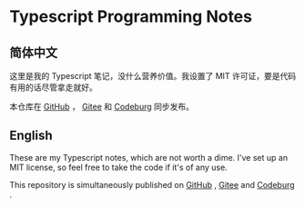 # Typescript Programming Notes

## 简体中文

这里是我的 Typescript 笔记，没什么营养价值。我设置了 MIT 许可证，要是代码有用的话尽管拿走就好。

本仓库在 [GitHub](https://github.com/yoghurtlee-thu/typescript-programming-notes) ， [Gitee](https://gitee.com/yoghurtlee-thu/typescript-programming-notes) 和 [Codeburg](https://codeberg.org/chlorine3545/Typescript-Programming-Notes) 同步发布。

## English

These are my Typescript notes, which are not worth a dime. I've set up an MIT license, so feel free to take the code if it's of any use.

This repository is simultaneously published on [GitHub](https://github.com/yoghurtlee-thu/typescript-programming-notes) , [Gitee](https://gitee.com/yoghurtlee-thu/typescript-programming-notes) and [Codeburg](https://codeberg.org/chlorine3545/Typescript-Programming-Notes) .
